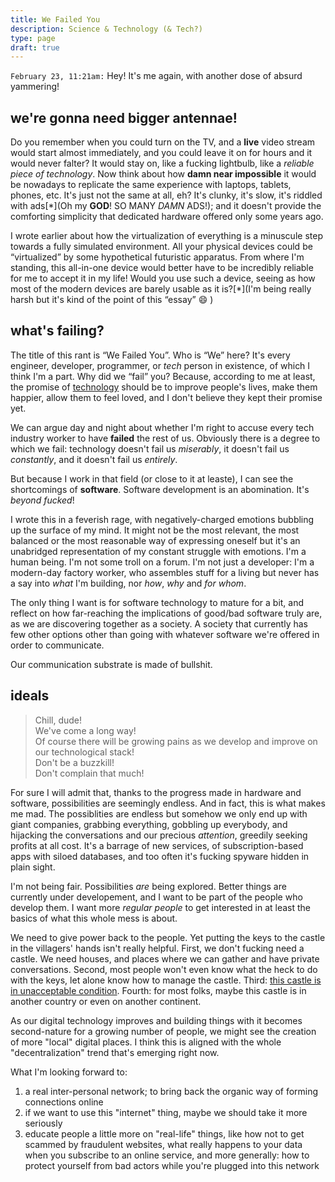 ```yaml
---
title: We Failed You
description: Science & Technology (& Tech?)
type: page
draft: true
---
```


`February 23, 11:21am:` Hey! It's me again, with another dose of absurd yammering!

## we're gonna need bigger antennae!

Do you remember when you could turn on the TV, and a **live** video stream would start almost immediately, and you could leave it on for hours and it would never falter? It would stay on, like a fucking  lightbulb, like a _reliable piece of technology_. Now think about how **damn near impossible** it would be nowadays to replicate the same experience with laptops, tablets, phones, etc. It's just not the same at all, eh? It's clunky, it's slow, it's riddled with ads[*](Oh my **GOD**! SO MANY _DAMN_ ADS!); and it doesn't provide the comforting simplicity that dedicated hardware offered only some years ago.

I wrote earlier about how the virtualization of everything is a minuscule step towards a fully simulated environment. All your physical devices could be “virtualized” by some hypothetical futuristic apparatus. From where I'm standing, this all-in-one device would better have to be incredibly reliable for me to accept it in my life! Would you use such a device, seeing as how most of the modern devices are barely usable as it is?[*](I'm being really harsh but it's kind of the point of this “essay” 😄 )

## what's failing?

The title of this rant is “We Failed You”. Who is “We” here? It's every engineer, developer, programmer, or _tech_ person in existence, of which I think I'm a part. Why did we “fail” you? Because, according to me at least, the promise of [technology](https://en.wikipedia.org/wiki/Technology) should be to improve people's lives, make them happier, allow them to feel loved, and I don't believe they kept their promise yet.

We can argue day and night about whether I'm right to accuse every tech industry worker to have **failed** the rest of us. Obviously there is a degree to which we fail: technology doesn't fail us _miserably_, it doesn't fail us _constantly_, and it doesn't fail us _entirely_.

But because I work in that field (or close to it at leaste), I can see the shortcomings of **software**. Software development is an abomination. It's _beyond fucked_!

<aside data-component="drawer" data-label="tell me more about this! (+)">

I wrote this in a feverish rage, with negatively-charged emotions bubbling up the surface of my mind. It might not be the most relevant, the most balanced or the most reasonable way of expressing oneself but it's an unabridged representation of my constant struggle with emotions. I'm a human being. I'm not some troll on a forum. I'm not just a developer: I'm a modern-day factory worker, who assembles stuff for a living but never has a say into _what_ I'm building, nor _how_, _why_ and _for whom_.

The only thing I want is for software technology to mature for a bit, and reflect on how far-reaching the implications of good/bad software truly are, as we are discovering together as a society. A society that currently has few other options other than going with whatever software we're offered in order to communicate.

Our communication substrate is made of bullshit.

</aside>

## ideals

> Chill, dude! \
> We've come a long way! \
> Of course there will be growing pains as we develop and improve on our technological stack! \
> Don't be a buzzkill! \
> Don't complain that much!

For sure I will admit that, thanks to the progress made in hardware and software, possibilities are seemingly endless. And in fact, this is what makes me mad. The possiblities are endless but somehow we only end up with giant companies, grabbing everything, gobbling up everybody, and hijacking the conversations and our precious _attention_, greedily seeking profits at all cost. It's a barrage of new services, of subscription-based apps with siloed databases, and too often it's fucking spyware hidden in plain sight.

I'm not being fair. Possibilities *are* being explored. Better things are currently under developement, and I want to be part of the people who develop them. I want more _regular people_ to get interested in at least the basics of what this whole mess is about.

We need to give power back to the people. Yet putting the keys to the castle in the villagers' hands isn't really helpful. First, we don't fucking need a castle. We need houses, and places where we can gather and have private conversations. Second, most people won't even know what the heck to do with the keys, let alone know how to manage the castle. Third: [this castle is in unacceptable condition](https://www.youtube.com/watch?v=zdOMLEJbhbg). Fourth: for most folks, maybe this castle is in another country or even on another continent.

As our digital technology improves and building things with it becomes second-nature for a growing number of people, we might see the creation of more "local" digital places. I think this is aligned with the whole "decentralization" trend that's emerging right now.

What I'm looking forward to:

1. a real inter-personal network; to bring back the organic way of forming connections online
2. if we want to use this "internet" thing, maybe we should take it more seriously
3. educate people a little more on "real-life" things, like how not to get scammed by fraudulent websites, what really happens to your data when you subscribe to an online service, and more generally: how to protect yourself from bad actors while you're plugged into this network
